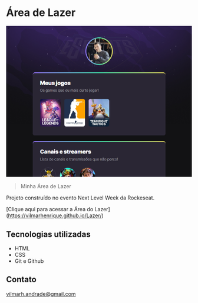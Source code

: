 # Área de Lazer

![preview](./.github/preview.png)

> Minha Área de Lazer

Projeto construído no evento Next Level Week da Rockeseat.

[Clique aqui para acessar a Área do Lazer] (https://vilmarhenrique.github.io/Lazer/)


## Tecnologias utilizadas

- HTML
- CSS
- Git e Github

## Contato

   vilmarh.andrade@gmail.com
